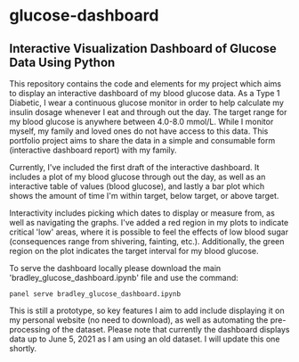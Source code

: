 # glucose-dashboard
## Interactive Visualization Dashboard of Glucose Data Using Python

This repository contains the code and elements for my project which aims to display an interactive dashboard of my blood glucose data. As a Type 1 Diabetic, I wear a continuous glucose monitor in order to help calculate my insulin dosage whenever I eat and through out the day. The target range for my blood glucose is anywhere between 4.0-8.0 mmol/L. While I monitor myself, my family and loved ones do not have access to this data. This portfolio project aims to share the data in a simple and consumable form (interactive dashboard report) with my family.

Currently, I've included the first draft of the interactive dashboard. It includes a plot of my blood glucose through out the day, as well as an interactive table of values (blood glucose), and lastly a bar plot which shows the amount of time I'm within target, below target, or above target. 

Interactivity includes picking which dates to display or measure from, as well as navigating the graphs. I've added a red region in my plots to indicate critical 'low' areas, where it is possible to feel the effects of low blood sugar (consequences range from shivering, fainting, etc.). Additionally, the green region on the plot indicates the target interval for my blood glucose.

To serve the dashboard locally please download the main 'bradley_glucose_dashboard.ipynb' file and use the command:
```
panel serve bradley_glucose_dashboard.ipynb
```
This is still a prototype, so key features I aim to add include displaying it on my personal website (no need to download), as well as automating the pre-processing of the dataset. Please note that currently the dashboard displays data up to June 5, 2021 as I am using an old dataset. I will update this one shortly.
